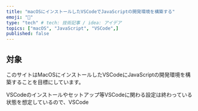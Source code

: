 ```yaml
---
title: "macOSにインストールしたVSCodeでJavaScriptの開発環境を構築する"
emoji: "👏"
type: "tech" # tech: 技術記事 / idea: アイデア
topics: ["macOS", "JavaScript", "VSCode",]
published: false
---
```


## 対象
このサイトはMacOSにインストールしたVSCodeにJavaScriptの開発環境を構築することを目標にしています。

VSCodeのインストールやセットアップ等VSCodeに関わる設定は終わっている状態を想定しているので、VSCode